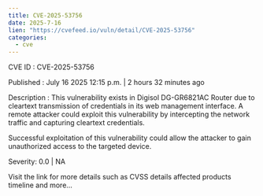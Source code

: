 ```yaml
--- 
title: CVE-2025-53756
date: 2025-7-16
lien: "https://cvefeed.io/vuln/detail/CVE-2025-53756"
categories:
  - cve
---
```


CVE ID : CVE-2025-53756

Published :  July 16
2025
12:15 p.m. | 2 hours
32 minutes ago

Description : This vulnerability exists in Digisol DG-GR6821AC Router due to cleartext transmission of credentials in its web management interface. A remote attacker could exploit this vulnerability by intercepting the network traffic and capturing cleartext credentials. 

Successful exploitation of this vulnerability could allow the attacker to gain unauthorized access to the targeted device.

Severity: 0.0 | NA

Visit the link for more details
such as CVSS details
affected products
timeline
and more...
